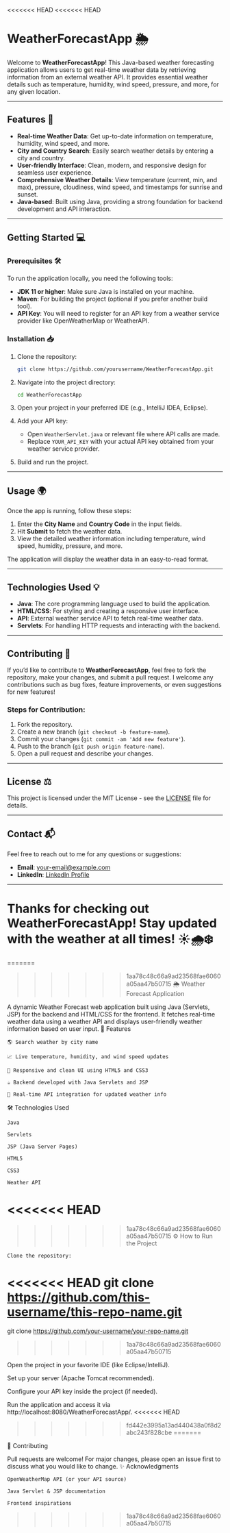 <<<<<<< HEAD
<<<<<<< HEAD
# WeatherForecastApp 🌦️

Welcome to **WeatherForecastApp**! This Java-based weather forecasting application allows users to get real-time weather data by retrieving information from an external weather API. It provides essential weather details such as temperature, humidity, wind speed, pressure, and more, for any given location.

---

## Features 🚀

- **Real-time Weather Data**: Get up-to-date information on temperature, humidity, wind speed, and more.
- **City and Country Search**: Easily search weather details by entering a city and country.
- **User-friendly Interface**: Clean, modern, and responsive design for seamless user experience.
- **Comprehensive Weather Details**: View temperature (current, min, and max), pressure, cloudiness, wind speed, and timestamps for sunrise and sunset.
- **Java-based**: Built using Java, providing a strong foundation for backend development and API interaction.

---

## Getting Started 💻

### Prerequisites 🛠️

To run the application locally, you need the following tools:

- **JDK 11 or higher**: Make sure Java is installed on your machine.
- **Maven**: For building the project (optional if you prefer another build tool).
- **API Key**: You will need to register for an API key from a weather service provider like OpenWeatherMap or WeatherAPI.

### Installation 📥

1. Clone the repository:

    ```bash
    git clone https://github.com/yourusername/WeatherForecastApp.git
    ```

2. Navigate into the project directory:

    ```bash
    cd WeatherForecastApp
    ```

3. Open your project in your preferred IDE (e.g., IntelliJ IDEA, Eclipse).

4. Add your API key:
   - Open `WeatherServlet.java` or relevant file where API calls are made.
   - Replace `YOUR_API_KEY` with your actual API key obtained from your weather service provider.

5. Build and run the project.

---

## Usage 🌍

Once the app is running, follow these steps:

1. Enter the **City Name** and **Country Code** in the input fields.
2. Hit **Submit** to fetch the weather data.
3. View the detailed weather information including temperature, wind speed, humidity, pressure, and more.
   
The application will display the weather data in an easy-to-read format.

---

## Technologies Used 💡

- **Java**: The core programming language used to build the application.
- **HTML/CSS**: For styling and creating a responsive user interface.
- **API**: External weather service API to fetch real-time weather data.
- **Servlets**: For handling HTTP requests and interacting with the backend.

---

## Contributing 🤝

If you’d like to contribute to **WeatherForecastApp**, feel free to fork the repository, make your changes, and submit a pull request. I welcome any contributions such as bug fixes, feature improvements, or even suggestions for new features!

### Steps for Contribution:

1. Fork the repository.
2. Create a new branch (`git checkout -b feature-name`).
3. Commit your changes (`git commit -am 'Add new feature'`).
4. Push to the branch (`git push origin feature-name`).
5. Open a pull request and describe your changes.

---

## License ⚖️

This project is licensed under the MIT License - see the [LICENSE](LICENSE) file for details.

---

## Contact 📬

Feel free to reach out to me for any questions or suggestions:

- **Email**: your-email@example.com
- **LinkedIn**: [LinkedIn Profile](https://www.linkedin.com/in/yourprofile)

---

Thanks for checking out **WeatherForecastApp**! Stay updated with the weather at all times! ☀️🌧️❄️
=======
=======
>>>>>>> 1aa78c48c66a9ad23568fae6060a05aa47b50715
🌦️ Weather Forecast Application

A dynamic Weather Forecast web application built using Java (Servlets, JSP) for the backend and HTML/CSS for the frontend.
It fetches real-time weather data using a weather API and displays user-friendly weather information based on user input.
🚀 Features

    🌎 Search weather by city name

    📈 Live temperature, humidity, and wind speed updates

    🎨 Responsive and clean UI using HTML5 and CSS3

    ☕ Backend developed with Java Servlets and JSP

    🔄 Real-time API integration for updated weather info

🛠️ Technologies Used

    Java

    Servlets

    JSP (Java Server Pages)

    HTML5

    CSS3

    Weather API 
<<<<<<< HEAD
=======

>>>>>>> 1aa78c48c66a9ad23568fae6060a05aa47b50715
    ⚙️ How to Run the Project

    Clone the repository:

<<<<<<< HEAD
git clone https://github.com/this-username/this-repo-name.git
=======
git clone https://github.com/your-username/your-repo-name.git
>>>>>>> 1aa78c48c66a9ad23568fae6060a05aa47b50715

Open the project in your favorite IDE (like Eclipse/IntelliJ).

Set up your server (Apache Tomcat recommended).

Configure your API key inside the project (if needed).

Run the application and access it via http://localhost:8080/WeatherForecastApp/.
<<<<<<< HEAD
>>>>>>> fd442e3995a13ad440438a0f8d2abc243f828cbe
=======

🤝 Contributing

Pull requests are welcome!
For major changes, please open an issue first to discuss what you would like to change.
✨ Acknowledgments

    OpenWeatherMap API (or your API source)

    Java Servlet & JSP documentation

    Frontend inspirations
>>>>>>> 1aa78c48c66a9ad23568fae6060a05aa47b50715
